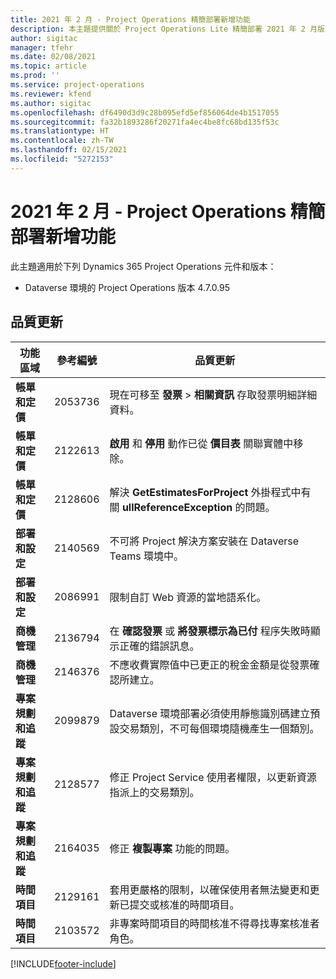 ```yaml
---
title: 2021 年 2 月 - Project Operations 精簡部署新增功能
description: 本主題提供關於 Project Operations Lite 精簡部署 2021 年 2 月版本中所提供之品質更新的資訊。
author: sigitac
manager: tfehr
ms.date: 02/08/2021
ms.topic: article
ms.prod: ''
ms.service: project-operations
ms.reviewer: kfend
ms.author: sigitac
ms.openlocfilehash: df6490d3d9c28b095efd5ef856064de4b1517055
ms.sourcegitcommit: fa32b1893286f20271fa4ec4be8fc68bd135f53c
ms.translationtype: HT
ms.contentlocale: zh-TW
ms.lasthandoff: 02/15/2021
ms.locfileid: "5272153"
---
```

# <a name="whats-new-february-2021---project-operations-lite-deployment"></a>2021 年 2 月 - Project Operations 精簡部署新增功能

此主題適用於下列 Dynamics 365 Project Operations 元件和版本：

  - Dataverse 環境的 Project Operations 版本 4.7.0.95

## <a name="quality-updates"></a>品質更新

| **功能區域** | **參考編號** | **品質更新** |
| --- | --- | --- |
| **帳單和定價** | 2053736 | 現在可移至 **發票** > **相關資訊** 存取發票明細詳細資料。 |
| **帳單和定價** | 2122613 | **啟用** 和 **停用** 動作已從 **價目表** 關聯實體中移除。 |
| **帳單和定價** | 2128606 | 解決 **GetEstimatesForProject** 外掛程式中有關 **ullReferenceException** 的問題。 |
| **部署和設定** | 2140569 | 不可將 Project 解決方案安裝在 Dataverse Teams 環境中。 |
| **部署和設定** | 2086991 | 限制自訂 Web 資源的當地語系化。 |
| **商機管理** | 2136794 | 在 **確認發票** 或 **將發票標示為已付** 程序失敗時顯示正確的錯誤訊息。 |
| **商機管理** | 2146376 | 不應收費實際值中已更正的稅金金額是從發票確認所建立。 |
| **專案規劃和追蹤** | 2099879 | Dataverse 環境部署必須使用靜態識別碼建立預設交易類別，不可每個環境隨機產生一個類別。 |
| **專案規劃和追蹤** | 2128577 | 修正 Project Service 使用者權限，以更新資源指派上的交易類別。 |
| **專案規劃和追蹤** | 2164035 | 修正 **複製專案** 功能的問題。 |
| **時間項目** | 2129161 | 套用更嚴格的限制，以確保使用者無法變更和更新已提交或核准的時間項目。 |
| **時間項目** | 2103572 | 非專案時間項目的時間核准不得尋找專案核准者角色。 |


[!INCLUDE[footer-include](../../includes/footer-banner.md)]
